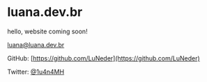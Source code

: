 # luana.dev.br
hello, website coming soon!

luana@luana.dev.br


GitHub: [https://github.com/LuNeder](https://github.com/LuNeder)

Twitter: [@1u4n4MH](https://twitter.com/1u4n4MH)
